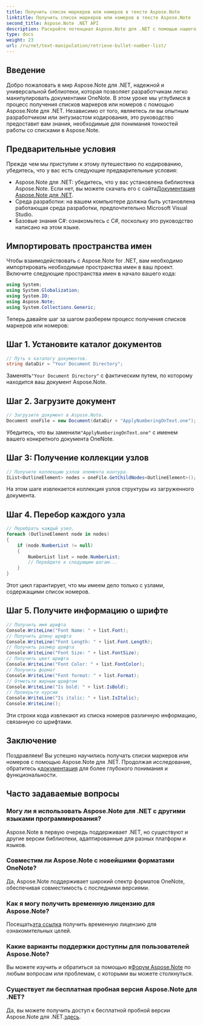```yaml
---
title: Получить список маркеров или номеров в тексте Aspose.Note
linktitle: Получить список маркеров или номеров в тексте Aspose.Note
second_title: Aspose.Note .NET API
description: Раскройте потенциал Aspose.Note для .NET с помощью нашего пошагового руководства по получению списков маркеров или номеров. Совершенствуйте свои навыки работы с документами OneNote!
type: docs
weight: 23
url: /ru/net/text-manipulation/retrieve-bullet-number-list/
---
```

## Введение
Добро пожаловать в мир Aspose.Note для .NET, надежной и универсальной библиотеки, которая позволяет разработчикам легко манипулировать документами OneNote. В этом уроке мы углубимся в процесс получения списков маркеров или номеров с помощью Aspose.Note для .NET. Независимо от того, являетесь ли вы опытным разработчиком или энтузиастом кодирования, это руководство предоставит вам знания, необходимые для понимания тонкостей работы со списками в Aspose.Note.
## Предварительные условия
Прежде чем мы приступим к этому путешествию по кодированию, убедитесь, что у вас есть следующие предварительные условия:
-  Aspose.Note для .NET: убедитесь, что у вас установлена библиотека Aspose.Note. Если нет, вы можете скачать его с сайта[Документация Aspose.Note для .NET](https://reference.aspose.com/note/net/).
- Среда разработки: на вашем компьютере должна быть установлена работающая среда разработки, предпочтительно Microsoft Visual Studio.
- Базовые знания C#: ознакомьтесь с C#, поскольку это руководство написано на этом языке.
## Импортировать пространства имен
Чтобы взаимодействовать с Aspose.Note for .NET, вам необходимо импортировать необходимые пространства имен в ваш проект. Включите следующие пространства имен в начало вашего кода:
```csharp
using System;
using System.Globalization;
using System.IO;
using Aspose.Note;
using System.Collections.Generic;
```
Теперь давайте шаг за шагом разберем процесс получения списков маркеров или номеров:
## Шаг 1. Установите каталог документов
```csharp
// Путь к каталогу документов.
string dataDir = "Your Document Directory";
```
 Заменять`"Your Document Directory"` с фактическим путем, по которому находится ваш документ Aspose.Note.
## Шаг 2. Загрузите документ
```csharp
// Загрузите документ в Aspose.Note.
Document oneFile = new Document(dataDir + "ApplyNumberingOnText.one");
```
 Убедитесь, что вы заменили`"ApplyNumberingOnText.one"` с именем вашего конкретного документа OneNote.
## Шаг 3: Получение коллекции узлов
```csharp
// Получите коллекцию узлов элемента контура.
IList<OutlineElement> nodes = oneFile.GetChildNodes<OutlineElement>();
```
На этом шаге извлекается коллекция узлов структуры из загруженного документа.
## Шаг 4. Перебор каждого узла
```csharp
// Перебрать каждый узел.
foreach (OutlineElement node in nodes)
{
    if (node.NumberList != null)
    {
        NumberList list = node.NumberList;
        // Перейдите к следующим шагам...
    }
}
```
Этот цикл гарантирует, что мы имеем дело только с узлами, содержащими список номеров.
## Шаг 5. Получите информацию о шрифте
```csharp
// Получить имя шрифта
Console.WriteLine("Font Name: " + list.Font);
// Получить длину шрифта
Console.WriteLine("Font Length: " + list.Font.Length);
// Получить размер шрифта
Console.WriteLine("Font Size: " + list.FontSize);
// Получить цвет шрифта
Console.WriteLine("Font Color: " + list.FontColor);
// Получить формат
Console.WriteLine("Font format: " + list.Format);
// Отметьте жирным шрифтом
Console.WriteLine("Is bold: " + list.IsBold);
// Проверьте курсив
Console.WriteLine("Is italic: " + list.IsItalic);
Console.WriteLine();
```
Эти строки кода извлекают из списка номеров различную информацию, связанную со шрифтами.
## Заключение
 Поздравляем! Вы успешно научились получать списки маркеров или номеров с помощью Aspose.Note для .NET. Продолжая исследование, обратитесь к[документация](https://reference.aspose.com/note/net/) для более глубокого понимания и функциональности.
## Часто задаваемые вопросы
### Могу ли я использовать Aspose.Note для .NET с другими языками программирования?
Aspose.Note в первую очередь поддерживает .NET, но существуют и другие версии библиотеки, адаптированные для разных платформ и языков.
### Совместим ли Aspose.Note с новейшими форматами OneNote?
Да, Aspose.Note поддерживает широкий спектр форматов OneNote, обеспечивая совместимость с последними версиями.
### Как я могу получить временную лицензию для Aspose.Note?
 Посещать[эта ссылка](https://purchase.aspose.com/temporary-license/) получить временную лицензию для ознакомительных целей.
### Какие варианты поддержки доступны для пользователей Aspose.Note?
Вы можете изучить и обратиться за помощью в[Форум Aspose.Note](https://forum.aspose.com/c/note/28) по любым вопросам или проблемам, с которыми вы можете столкнуться.
### Существует ли бесплатная пробная версия Aspose.Note для .NET?
 Да, вы можете получить доступ к бесплатной пробной версии Aspose.Note для .NET.[здесь](https://releases.aspose.com/).